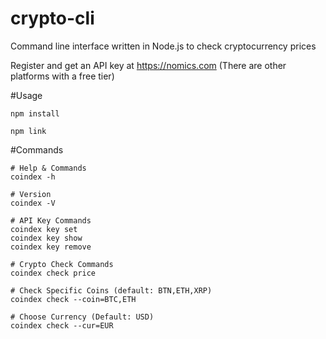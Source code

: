 # crypto-cli
Command line interface written in Node.js to check cryptocurrency prices

Register and get an API key at https://nomics.com (There are other platforms with a free tier)

#Usage


```
npm install

npm link
```
#Commands

```
# Help & Commands
coindex -h

# Version
coindex -V

# API Key Commands
coindex key set
coindex key show
coindex key remove

# Crypto Check Commands
coindex check price

# Check Specific Coins (default: BTN,ETH,XRP)
coindex check --coin=BTC,ETH

# Choose Currency (Default: USD)
coindex check --cur=EUR
```
